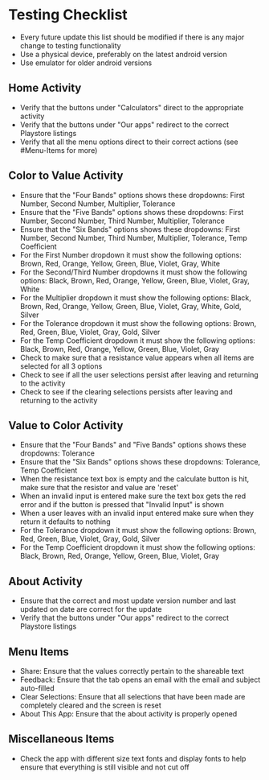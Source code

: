 # Testing Checklist
- Every future update this list should be modified if there is any major change to testing functionality
- Use a physical device, preferably on the latest android version
- Use emulator for older android versions

## Home Activity
- Verify that the buttons under "Calculators" direct to the appropriate activity
- Verify that the buttons under "Our apps" redirect to the correct Playstore listings
- Verify that all the menu options direct to their correct actions (see #Menu-Items for more)
## Color to Value Activity
- Ensure that the "Four Bands" options shows these dropdowns: First Number, Second Number, Multiplier, Tolerance
- Ensure that the "Five Bands" options shows these dropdowns: First Number, Second Number, Third Number, Multiplier, Tolerance 
- Ensure that the "Six Bands" options shows these dropdowns: First Number, Second Number, Third Number, Multiplier, Tolerance, Temp Coefficient
- For the First Number dropdown it must show the following options: Brown, Red, Orange, Yellow, Green, Blue, Violet, Gray, White
- For the Second/Third Number dropdowns it must show the following options: Black, Brown, Red, Orange, Yellow, Green, Blue, Violet, Gray, White
- For the Multiplier dropdown it must show the following options: Black, Brown, Red, Orange, Yellow, Green, Blue, Violet, Gray, White, Gold, Silver
- For the Tolerance dropdown it must show the following options: Brown, Red, Green, Blue, Violet, Gray, Gold, Silver
- For the Temp Coefficient dropdown it must show the following options: Black, Brown, Red, Orange, Yellow, Green, Blue, Violet, Gray
- Check to make sure that a resistance value appears when all items are selected for all 3 options
- Check to see if all the user selections persist after leaving and returning to the activity
- Check to see if the clearing selections persists after leaving and returning to the activity
## Value to Color Activity
- Ensure that the "Four Bands" and "Five Bands" options shows these dropdowns: Tolerance
- Ensure that the "Six Bands" options shows these dropdowns: Tolerance, Temp Coefficient
- When the resistance text box is empty and the calculate button is hit, make sure that the resistor and value are 'reset'
- When an invalid input is entered make sure the text box gets the red error and if the button is pressed that "Invalid Input" is shown
- When a user leaves with an invalid input entered make sure when they return it defaults to nothing
- For the Tolerance dropdown it must show the following options: Brown, Red, Green, Blue, Violet, Gray, Gold, Silver
- For the Temp Coefficient dropdown it must show the following options: Black, Brown, Red, Orange, Yellow, Green, Blue, Violet, Gray
## About Activity
- Ensure that the correct and most update version number and last updated on date are correct for the update
- Verify that the buttons under "Our apps" redirect to the correct Playstore listings
## Menu Items
- Share: Ensure that the values correctly pertain to the shareable text
- Feedback: Ensure that the tab opens an email with the email and subject auto-filled
- Clear Selections: Ensure that all selections that have been made are completely cleared and the screen is reset
- About This App: Ensure that the about activity is properly opened
## Miscellaneous Items
- Check the app with different size text fonts and display fonts to help ensure that everything is still visible and not cut off
